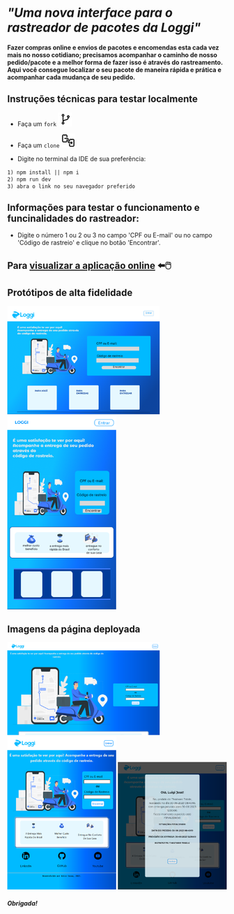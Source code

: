 # **_"Uma nova interface para o rastreador de pacotes da Loggi"_**

#### Fazer compras online e envios de pacotes e encomendas esta cada vez mais no nosso cotidiano; precisamos acompanhar o caminho de nosso pedido/pacote e a melhor forma de fazer isso é através do rastreamento. Aqui você consegue localizar o seu pacote de maneira rápida e prática e acompanhar cada mudança de seu pedido.


## Instruções técnicas para testar localmente

- Faça um `fork` ![fork](<fork (2).png>)

- Faça um `clone` ![clone](<clone-32 (1).png>) 

- Digite no terminal da IDE de sua preferência:
```
1) npm install || npm i
2) npm run dev
3) abra o link no seu navegador preferido
```

## Informações para testar o funcionamento e funcinalidades do rastreador:
  -  Digite o número 1 ou 2 ou 3 no campo 'CPF ou E-mail' ou no campo 'Código de rastreio' e clique no botão 'Encontrar'.


## Para [visualizar a aplicação online](https://loggi-desafio-frontend.vercel.app/) ⬅️🖱️

## Protótipos de alta fidelidade
<img width='350px' alt='Protótipo desktop' src="./src/assets/Desktop%20-%202%20(2).png">
<img width='250px' alt='Protótipo mobile' src="./src/assets/Mobile-%202.png">

## Imagens da página deployada
<img width='350px' alt='Print da página pronta desktop' src="./src/assets/localhost_5173__%20(1).png">
<img width='250px' alt='Print da página pronta desktop (2)' src="./src/assets/localhost_5173__.png">
<img width='250px' alt='Print do modal' src="./src/assets/localhost_5173_modal_.png">

##### Obrigada! 

